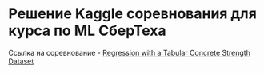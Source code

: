 # Решение Kaggle соревнования для курса по ML СберТеха

Ссылка на соревнование - [Regression with a Tabular Concrete Strength Dataset](https://www.kaggle.com/competitions/playground-series-s3e9/overview)

